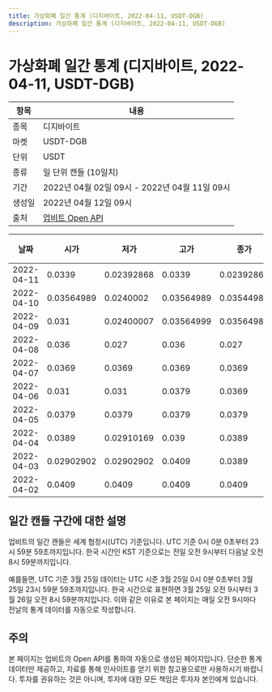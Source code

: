 ```yaml
---
title: 가상화폐 일간 통계 (디지바이트, 2022-04-11, USDT-DGB)
description: 가상화폐 일간 통계 (디지바이트, 2022-04-11, USDT-DGB)
---
```



가상화폐 일간 통계 (디지바이트, 2022-04-11, USDT-DGB)
===

|항목|내용|
|--|--|
|종목|디지바이트|
|마켓|USDT-DGB|
|단위|USDT|
|종류|일 단위 캔들 (10일치)|
|기간|2022년 04월 02일 09시 - 2022년 04월 11일 09시|
|생성일|2022년 04월 12일 09시|
|출처|[업비트 Open API](https://docs.upbit.com)|


|날짜|시가|저가|고가|종가|비고|
|--|--|--|--|--|--|
|2022-04-11|0.0339|0.02392868|0.0339|0.02392868|    |
|2022-04-10|0.03564989|0.0240002|0.03564989|0.03544986|    |
|2022-04-09|0.031|0.02400007|0.03564999|0.03564989|    |
|2022-04-08|0.036|0.027|0.036|0.027|    |
|2022-04-07|0.0369|0.0369|0.0369|0.0369|    |
|2022-04-06|0.031|0.031|0.0379|0.0369|    |
|2022-04-05|0.0379|0.0379|0.0379|0.0379|    |
|2022-04-04|0.0389|0.02910169|0.039|0.0389|    |
|2022-04-03|0.02902902|0.02902902|0.0409|0.0389|    |
|2022-04-02|0.0409|0.0409|0.0409|0.0409|    |


일간 캔들 구간에 대한 설명
---


업비트의 일간 캔들은 세계 협정시(UTC) 기준입니다. 
UTC 기준 0시 0분 0초부터 23시 59분 59초까지입니다. 
한국 시간인 KST 기준으로는 전일 오전 9시부터 다음날 오전 8시 59분까지입니다. 


예를들면, UTC 기준 3월 25일 데이터는 UTC 시준 3월 25일 0시 0분 0초부터 3월 25일 23시 59분 59초까지입니다. 
한국 시간으로 표현하면 3월 25일 오전 9시부터 3월 26일 오전 8시 59분까지입니다. 
이와 같은 이유로 본 페이지는 매일 오전 9시마다 전날의 통계 데이터를 자동으로 작성합니다. 


주의
---


본 페이지는 업비트의 Open API를 통하여 자동으로 생성된 페이지입니다. 
단순한 통계 데이터만 제공하고, 자료를 통해 인사이트를 얻기 위한 참고용으로만 사용하시기 바랍니다. 
투자를 권유하는 것은 아니며, 투자에 대한 모든 책임은 투자자 본인에게 있습니다. 
